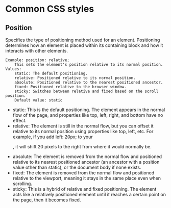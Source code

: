 # Common CSS styles 

## Position

Specifies the type of positioning method used for an element.
    Positioning determines how an element is placed within its containing block and how it interacts with other elements.

    Example: position: relative;
        This sets the element's position relative to its normal position.
    Values:
        static: The default positioning.
        relative: Positioned relative to its normal position.
        absolute: Positioned relative to the nearest positioned ancestor.
        fixed: Positioned relative to the browser window.
        sticky: Switches between relative and fixed based on the scroll position.
        Default value: static

- static: This is the default positioning. The element appears in the normal flow of the page, and properties like top, left, right, and bottom have no effect.
- relative: The element is still in the normal flow, but you can offset it relative to its normal position using properties like top, left, etc. For example, if you add left: 20px; to your <p>, it will shift 20 pixels to the right from where it would normally be.
- absolute: The element is removed from the normal flow and positioned relative to its nearest positioned ancestor (an ancestor with a position value other than static), or the document body if none exists.
- fixed: The element is removed from the normal flow and positioned relative to the viewport, meaning it stays in the same place even when scrolling.
- sticky: This is a hybrid of relative and fixed positioning. The element acts like a relatively positioned element until it reaches a certain point on the page, then it becomes fixed.

